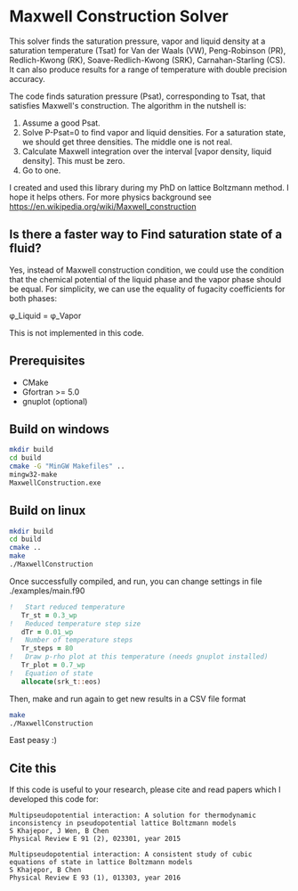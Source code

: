 #  Maxwell Construction Solver

This solver finds the saturation pressure, vapor and liquid density at a saturation temperature (Tsat) for Van der Waals (VW), Peng-Robinson (PR), Redlich-Kwong (RK), Soave-Redlich-Kwong (SRK), Carnahan-Starling (CS). It can also produce results for a range of temperature with double precision accuracy.

The code finds saturation pressure (Psat), corresponding to Tsat,  that satisfies Maxwell's construction. The algorithm in the nutshell is:
1) Assume a good Psat.
2) Solve P-Psat=0 to find vapor and liquid densities. For a saturation state, we should get three densities. The middle one is not real. 
3) Calculate Maxwell integration over the interval  [vapor density, liquid density]. This must be zero.
4) Go to one.

I created and used this library during my PhD on lattice Boltzmann method. I hope it helps others.
For more physics background see https://en.wikipedia.org/wiki/Maxwell_construction

## Is there a faster way to Find saturation state of a fluid?
Yes, instead of Maxwell construction condition, we could use the condition that the chemical potential of the liquid phase and the vapor phase should be equal. For simplicity, we can use the equality of fugacity coefficients for both phases:

φ_Liquid = φ_Vapor

This is not implemented in this code.

## Prerequisites
* CMake
* Gfortran >= 5.0
* gnuplot (optional)

 ## Build on windows
 ```bash
 mkdir build
 cd build
 cmake -G "MinGW Makefiles" ..
 mingw32-make
 MaxwellConstruction.exe
```

 ## Build on linux
 ```bash
 mkdir build
 cd build
 cmake ..
 make
 ./MaxwellConstruction
 ```
 Once successfully compiled, and run, you can change settings in file ./examples/main.f90
 
 ```fortran
!   Start reduced temperature
    Tr_st = 0.3_wp
!   Reduced temperature step size    
    dTr = 0.01_wp
!   Number of temperature steps
    Tr_steps = 80
!   Draw p-rho plot at this temperature (needs gnuplot installed)     
    Tr_plot = 0.7_wp
!   Equation of state
    allocate(srk_t::eos)
  ```
  
  Then, make and run again to get new results in a CSV file format
  
  ```bash
  make
 ./MaxwellConstruction
 ```
  
East peasy :)

## Cite this

If this code is useful to your research, please cite and read papers which I developed this code for:

```
Multipseudopotential interaction: A solution for thermodynamic inconsistency in pseudopotential lattice Boltzmann models
S Khajepor, J Wen, B Chen
Physical Review E 91 (2), 023301, year 2015

Multipseudopotential interaction: A consistent study of cubic equations of state in lattice Boltzmann models
S Khajepor, B Chen
Physical Review E 93 (1), 013303, year 2016
```



